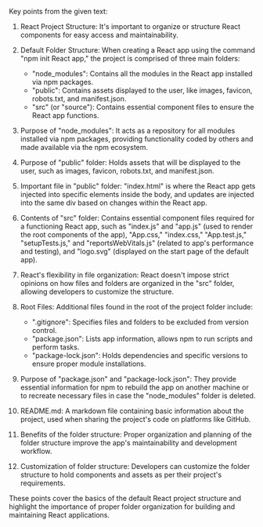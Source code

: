 Key points from the given text:

1. React Project Structure: It's important to organize or structure React components for easy access and maintainability.

2. Default Folder Structure: When creating a React app using the command "npm init React app," the project is comprised of three main folders:
   - "node_modules": Contains all the modules in the React app installed via npm packages.
   - "public": Contains assets displayed to the user, like images, favicon, robots.txt, and manifest.json.
   - "src" (or "source"): Contains essential component files to ensure the React app functions.

3. Purpose of "node_modules": It acts as a repository for all modules installed via npm packages, providing functionality coded by others and made available via the npm ecosystem.

4. Purpose of "public" folder: Holds assets that will be displayed to the user, such as images, favicon, robots.txt, and manifest.json.

5. Important file in "public" folder: "index.html" is where the React app gets injected into specific elements inside the body, and updates are injected into the same div based on changes within the React app.

6. Contents of "src" folder: Contains essential component files required for a functioning React app, such as "index.js" and "app.js" (used to render the root components of the app), "App.css," "index.css," "App.test.js," "setupTests.js," and "reportsWebVitals.js" (related to app's performance and testing), and "logo.svg" (displayed on the start page of the default app).

7. React's flexibility in file organization: React doesn't impose strict opinions on how files and folders are organized in the "src" folder, allowing developers to customize the structure.

8. Root Files: Additional files found in the root of the project folder include:
   - ".gitignore": Specifies files and folders to be excluded from version control.
   - "package.json": Lists app information, allows npm to run scripts and perform tasks.
   - "package-lock.json": Holds dependencies and specific versions to ensure proper module installations.

9. Purpose of "package.json" and "package-lock.json": They provide essential information for npm to rebuild the app on another machine or to recreate necessary files in case the "node_modules" folder is deleted.

10. README.md: A markdown file containing basic information about the project, used when sharing the project's code on platforms like GitHub.

11. Benefits of the folder structure: Proper organization and planning of the folder structure improve the app's maintainability and development workflow.

12. Customization of folder structure: Developers can customize the folder structure to hold components and assets as per their project's requirements.

These points cover the basics of the default React project structure and highlight the importance of proper folder organization for building and maintaining React applications.
